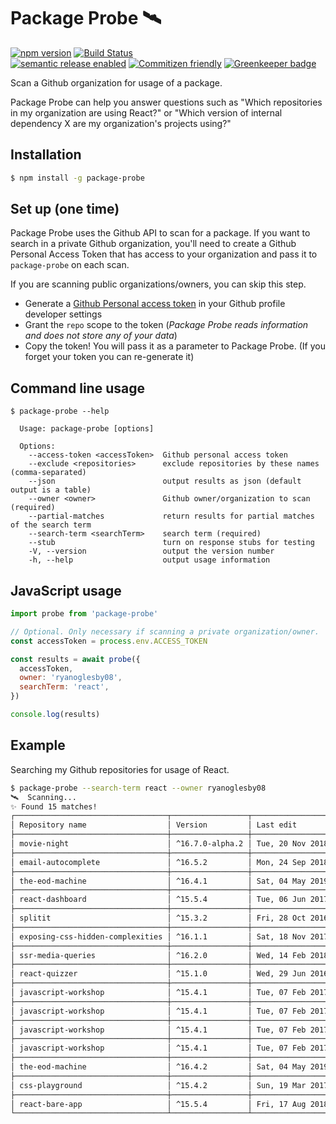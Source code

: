 # Package Probe 🛰

[![npm version](https://img.shields.io/npm/v/package-probe.svg)](https://www.npmjs.com/package/package-probe)
[![Build Status](https://api.travis-ci.org/ryanoglesby08/package-probe.svg)](https://travis-ci.org/ryanoglesby08/package-probe)<br />
[![semantic release enabled](https://img.shields.io/badge/%20%20%F0%9F%93%A6%F0%9F%9A%80-semantic--release-e10079.svg)](https://github.com/ryanoglesby08/package-probe)
[![Commitizen friendly](https://img.shields.io/badge/commitizen-friendly-brightgreen.svg)](http://commitizen.github.io/cz-cli/) [![Greenkeeper badge](https://badges.greenkeeper.io/ryanoglesby08/package-probe.svg)](https://greenkeeper.io/)

Scan a Github organization for usage of a package.

Package Probe can help you answer questions such as "Which repositories in my organization are using React?" or "Which version of internal dependency X are my organization's projects using?"

## Installation

```bash
$ npm install -g package-probe
```

## Set up (one time)

Package Probe uses the Github API to scan for a package. If you want to search in a private Github organization, you'll need to create a Github Personal Access Token that has access to your organization and pass it to `package-probe` on each scan.

If you are scanning public organizations/owners, you can skip this step.

- Generate a [Github Personal access token](https://github.com/settings/tokens) in your Github profile developer settings
- Grant the `repo` scope to the token (_Package Probe reads information and does not store any of your data_)
- Copy the token! You will pass it as a parameter to Package Probe. (If you forget your token you can re-generate it)

## Command line usage

```
$ package-probe --help

  Usage: package-probe [options]

  Options:
    --access-token <accessToken>  Github personal access token
    --exclude <repositories>      exclude repositories by these names (comma-separated)
    --json                        output results as json (default output is a table)
    --owner <owner>               Github owner/organization to scan (required)
    --partial-matches             return results for partial matches of the search term
    --search-term <searchTerm>    search term (required)
    --stub                        turn on response stubs for testing
    -V, --version                 output the version number
    -h, --help                    output usage information
```

## JavaScript usage

```js
import probe from 'package-probe'

// Optional. Only necessary if scanning a private organization/owner.
const accessToken = process.env.ACCESS_TOKEN

const results = await probe({
  accessToken,
  owner: 'ryanoglesby08',
  searchTerm: 'react',
})

console.log(results)
```

## Example

Searching my Github repositories for usage of React.

```bash
$ package-probe --search-term react --owner ryanoglesby08
🛰️  Scanning...
✨ Found 15 matches!
┌──────────────────────────────────┬─────────────────┬───────────────────────────────┐
│ Repository name                  │ Version         │ Last edit                     │
├──────────────────────────────────┼─────────────────┼───────────────────────────────┤
│ movie-night                      │ ^16.7.0-alpha.2 │ Tue, 20 Nov 2018 23:31:30 GMT │
├──────────────────────────────────┼─────────────────┼───────────────────────────────┤
│ email-autocomplete               │ ^16.5.2         │ Mon, 24 Sep 2018 00:05:10 GMT │
├──────────────────────────────────┼─────────────────┼───────────────────────────────┤
│ the-eod-machine                  │ ^16.4.1         │ Sat, 04 May 2019 15:42:58 GMT │
├──────────────────────────────────┼─────────────────┼───────────────────────────────┤
│ react-dashboard                  │ ^15.5.4         │ Tue, 06 Jun 2017 00:23:55 GMT │
├──────────────────────────────────┼─────────────────┼───────────────────────────────┤
│ splitit                          │ ^15.3.2         │ Fri, 28 Oct 2016 16:56:33 GMT │
├──────────────────────────────────┼─────────────────┼───────────────────────────────┤
│ exposing-css-hidden-complexities │ ^16.1.1         │ Sat, 18 Nov 2017 17:51:46 GMT │
├──────────────────────────────────┼─────────────────┼───────────────────────────────┤
│ ssr-media-queries                │ ^16.2.0         │ Wed, 14 Feb 2018 15:00:55 GMT │
├──────────────────────────────────┼─────────────────┼───────────────────────────────┤
│ react-quizzer                    │ ^15.1.0         │ Wed, 29 Jun 2016 20:41:09 GMT │
├──────────────────────────────────┼─────────────────┼───────────────────────────────┤
│ javascript-workshop              │ ^15.4.1         │ Tue, 07 Feb 2017 00:28:22 GMT │
├──────────────────────────────────┼─────────────────┼───────────────────────────────┤
│ javascript-workshop              │ ^15.4.1         │ Tue, 07 Feb 2017 00:28:22 GMT │
├──────────────────────────────────┼─────────────────┼───────────────────────────────┤
│ javascript-workshop              │ ^15.4.1         │ Tue, 07 Feb 2017 00:28:22 GMT │
├──────────────────────────────────┼─────────────────┼───────────────────────────────┤
│ javascript-workshop              │ ^15.4.1         │ Tue, 07 Feb 2017 00:28:22 GMT │
├──────────────────────────────────┼─────────────────┼───────────────────────────────┤
│ the-eod-machine                  │ ^16.4.2         │ Sat, 04 May 2019 15:42:58 GMT │
├──────────────────────────────────┼─────────────────┼───────────────────────────────┤
│ css-playground                   │ ^15.4.2         │ Sun, 19 Mar 2017 16:34:59 GMT │
├──────────────────────────────────┼─────────────────┼───────────────────────────────┤
│ react-bare-app                   │ ^15.5.4         │ Fri, 17 Aug 2018 18:37:03 GMT │
└──────────────────────────────────┴─────────────────┴───────────────────────────────┘
```
